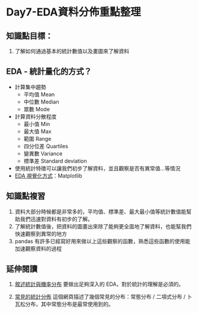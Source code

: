 # Day7-EDA資料分佈重點整理
## 知識點目標：
1. 了解如何通過基本的統計數值以及畫圖來了解資料

## EDA - 統計量化的方式？
- 計算集中趨勢   
    - 平均值 Mean
    - 中位數 Median
    - 眾數 Mode
- 計算資料分散程度
    - 最小值 Min
    - 最大值 Max
    - 範圍 Range
    - 四分位差 Quartiles
    - 變異數 Variance
    - 標準差 Standard deviation
- 使用統計特徵可以讓我們初步了解資料，並且觀察是否有異常值...等情況
- [EDA 視覺化方式](https://matplotlib.org/3.2.2/gallery/index.html)：Matplotlib

## 知識點複習
1. 資料大部分時候都是非常多的，平均值、標準差、最大最小值等統計數值能幫助我們迅速對資料有初步的了解。
2. 了解統計數值後，把資料的圖畫出來除了能夠更全面地了解資料，也能幫我們快速觀察到異常的地方
3. pandas 有許多已經寫好用來做以上這些觀察的函數，熟悉這些函數的使用能加速觀察資料的過程

## 延伸閱讀
1. [敘述統計與機率分布](http://www.hmwu.idv.tw/web/R_AI_M/AI-M1-hmwu_R_Stat&Prob_v2.pdf)
要做出足夠深入的 EDA，對於統計的理解是必須的。

2. [常見的統計分佈](https://www.healthknowledge.org.uk/public-health-textbook/research-methods/1b-statistical-methods/statistical-distributions)
這個網頁描述了幾個常見的分布：常態分布 / 二項式分布 / 卜瓦松分布，其中常態分布是最常使用到的。